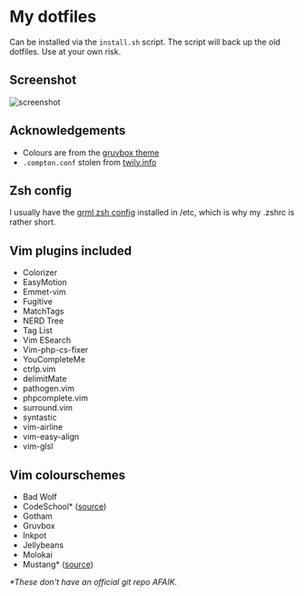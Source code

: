 # My dotfiles

Can be installed via the `install.sh` script. The script will back up the old dotfiles. Use at your own risk.

## Screenshot

![screenshot](https://raw.githubusercontent.com/Remedan/dotfiles/master/screenshot.png)

## Acknowledgements

* Colours are from the [gruvbox theme](https://github.com/morhetz/gruvbox)
* `.compton.conf` stolen from [twily.info](http://twily.info/)

## Zsh config

I usually have the [grml zsh config](https://grml.org/zsh/) installed in /etc,
which is why my .zshrc is rather short.

## Vim plugins included

* Colorizer
* EasyMotion
* Emmet-vim
* Fugitive
* MatchTags
* NERD Tree
* Tag List
* Vim ESearch
* Vim-php-cs-fixer
* YouCompleteMe
* ctrlp.vim
* delimitMate
* pathogen.vim
* phpcomplete.vim
* surround.vim
* syntastic
* vim-airline
* vim-easy-align
* vim-glsl

## Vim colourschemes

* Bad Wolf
* CodeSchool* ([source](http://astonj.com/tech/vim-for-ruby-rails-and-a-sexy-theme/))
* Gotham
* Gruvbox
* Inkpot
* Jellybeans
* Molokai
* Mustang* ([source](http://hcalves.deviantart.com/art/Mustang-Vim-Colorscheme-98974484))

_*These don't have an official git repo AFAIK._
